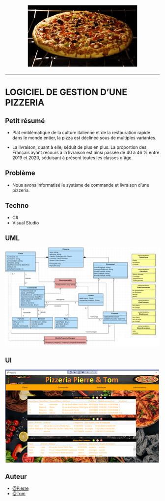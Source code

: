 <h1 align="center">
  <img src="./static/pizza.gif" alt="Pizza" />
</h1>

---

# LOGICIEL DE GESTION D’UNE PIZZERIA

## Petit résumé

- Plat emblématique de la culture italienne et de la restauration rapide dans le monde entier, la pizza est déclinée sous de multiples variantes.

- La livraison, quant à elle, séduit de plus en plus. La proportion des Français ayant recours à la livraison est ainsi passée de 40 à 46 % entre 2019 et 2020, séduisant à présent toutes les classes d'âge.

## Problème

- Nous avons informatisé le système de commande et livraison d’une pizzeria.

## Techno
- C#
- Visual Studio

## UML
<img src="./static/UML.png" alt="Pizza" />

## UI
<img src="./static/logiciel.png" alt="Pizza" />

## Auteur

- [@Pierre](https://github.com/Pierre-Portfolio)
- [@Tom](https://github.com/Flaye)